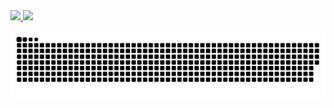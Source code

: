  <div>
  <a href="https://github.com/CaiolBarreto">
  <img height="180em" src="https://github-readme-stats.vercel.app/api?username=CaiolBarreto&show_icons=true&theme=gotham&include_all_commits=true&count_private=true"/>
  <img height="180em" src="https://github-readme-stats.vercel.app/api/top-langs/?username=CaiolBarreto&layout=compact&langs_count=16&theme=gotham"/>
<div>

![Snake animation](https://github.com/Caiolbarreto/Caiolbarreto/blob/output/github-contribution-grid-snake.svg)
